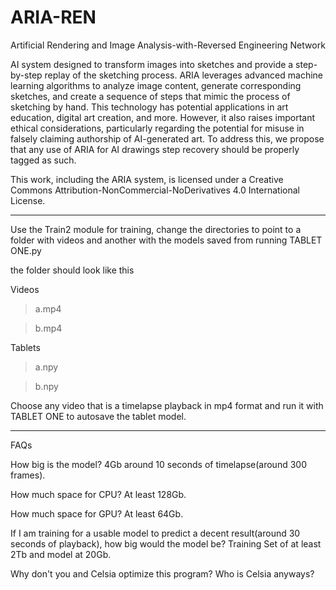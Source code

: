 # ARIA-REN
Artificial Rendering and Image Analysis-with-Reversed Engineering Network

AI system designed to transform images into sketches and provide a step-by-step replay of the sketching process. ARIA leverages advanced machine learning algorithms to analyze image content, generate corresponding sketches, and create a sequence of steps that mimic the process of sketching by hand. This technology has potential applications in art education, digital art creation, and more. However, it also raises important ethical considerations, particularly regarding the potential for misuse in falsely claiming authorship of AI-generated art. To address this, we propose that any use of ARIA for AI drawings step recovery should be properly tagged as such.

This work, including the ARIA system, is licensed under a Creative Commons Attribution-NonCommercial-NoDerivatives 4.0 International License. 

------------------------

Use the Train2 module for training, change the directories to point to a folder with videos and another with the models saved from running TABLET ONE.py

the folder should look like this

Videos
>a.mp4

>b.mp4

Tablets
>a.npy

>b.npy

Choose any video that is a timelapse playback in mp4 format and run it with TABLET ONE to autosave the tablet model. 

-----------------------
FAQs

How big is the model? 
4Gb around 10 seconds of timelapse(around 300 frames).

How much space for CPU?
At least 128Gb.

How much space for GPU?
At least 64Gb.

If I am training for a usable model to predict a decent result(around 30 seconds of playback), how big would the model be?
Training Set of at least 2Tb and model at 20Gb.

Why don't you and Celsia optimize this program?
Who is Celsia anyways?
